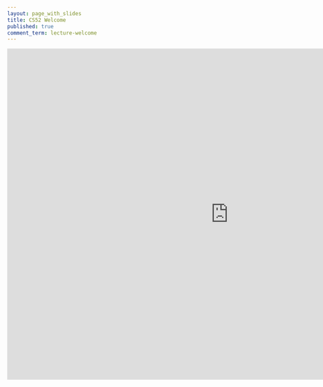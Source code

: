 ```yaml
---
layout: page_with_slides
title: CS52 Welcome
published: true
comment_term: lecture-welcome
---
```


<iframe src="https://brunchlabs.slides.com/timtregubov/cs52-welcome/embed?token=ckWbiJyU" width="1024" height="768" scrolling="no" frameborder="0" webkitallowfullscreen mozallowfullscreen allowfullscreen></iframe>